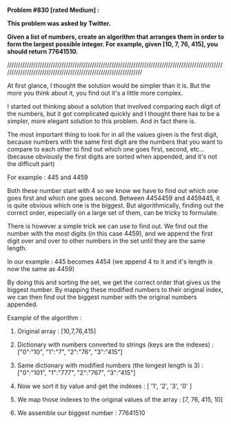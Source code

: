 **Problem #830 [rated Medium] :**

**This problem was asked by Twitter.**

**Given a list of numbers, create an algorithm that arranges them in order to form the largest possible integer. For example, given [10, 7, 76, 415], you should return 77641510.**

/////////////////////////////////////////////////////////////////////////////////////////////////////////////////////////////////////////////////////////////////

At first glance, I thought the solution would be simpler than it is. But the more you think about it, you find out it's a little more complex.

I started out thinking about a solution that involved comparing each digit of the numbers, but it got complicated quickly and I thought there has to be a simpler, more elegant solution to this problem. And in fact there is.

The most important thing to look for in all the values given is the first digit, because numbers with the same first digit are the numbers that you want to compare to each other to find out which one goes first, second, etc... (because obviously the first digits are sorted when appended, and it's not the difficult part)

For example : 445 and 4459

Both these number start with 4 so we know we have to find out which one goes first and which one goes second.
Between 4454459 and 4459445, it is quite obvious which one is the biggest. But algorithmically, finding out the correct order, especially on a large set of them, can be tricky to formulate.

There is however a simple trick we can use to find out. We find out the number with the most digits (in this case 4459), and we append the first digit over and over to other numbers in the set until they are the same length.

In our example : 445 becomes 4454 (we append 4 to it and it's length is now the same as 4459)

By doing this and sorting the set, we get the correct order that gives us the biggest number. By mapping these modified numbers to their original index, we can then find out the biggest number with the original numbers appended.

Example of the algorithm :

1. Original array : [10,7,76,415]

2. Dictionary with numbers converted to strings (keys are the indexes) : ["0":"10", "1":"7", "2":"76", "3":"415"]

3. Same dictionary with modified numbers (the longest length is 3) : ["0":"101", "1":"777", "2":"767", "3":"415"]

4. Now we sort it by value and get the indexes : [ '1', '2', '3', '0' ]

5. We map those indexes to the original values of the array : [7, 76, 415, 10]

6. We assemble our biggest number : 77641510

